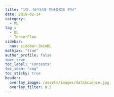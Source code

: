```yaml
---
title: "1장. 딥러닝과 텐서플로의 만남"
date: 2019-02-14
category:
  - ML
tag :
  - DL
  - TensorFlow
sidebar:
  nav: sidebar-3minDL
mathjax: "true"
author_profile: false
toc: true
toc_label: "Contents"
toc_icon: "cog"
toc_sticky: true
header:
  overlay_image: /assets/images/dataScience.jpg
  overlay_filter: 0.5
---
```

